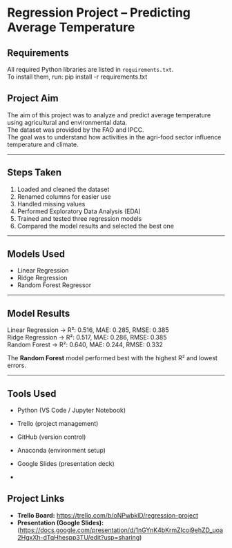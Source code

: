 # Regression Project – Predicting Average Temperature

## Requirements
All required Python libraries are listed in `requirements.txt`.  
To install them, run:
pip install -r requirements.txt


## Project Aim
The aim of this project was to analyze and predict average temperature using agricultural and environmental data.  
The dataset was provided by the FAO and IPCC.  
The goal was to understand how activities in the agri-food sector influence temperature and climate.

---

## Steps Taken
1. Loaded and cleaned the dataset  
2. Renamed columns for easier use  
3. Handled missing values  
4. Performed Exploratory Data Analysis (EDA)  
5. Trained and tested three regression models  
6. Compared the model results and selected the best one  

---

## Models Used
- Linear Regression  
- Ridge Regression  
- Random Forest Regressor  

---

## Model Results
Linear Regression  →  R²: 0.516,  MAE: 0.285,  RMSE: 0.385  
Ridge Regression   →  R²: 0.517,  MAE: 0.286,  RMSE: 0.385  
Random Forest      →  R²: 0.640,  MAE: 0.244,  RMSE: 0.332  

The **Random Forest** model performed best with the highest R² and lowest errors.  

---

## Tools Used
- Python (VS Code / Jupyter Notebook)
- Trello (project management)
- GitHub (version control)
- Anaconda (environment setup)
- Google Slides (presentation deck)

- 
## Project Links
- **Trello Board:** https://trello.com/b/oNPwbklD/regression-project   
- **Presentation (Google Slides):** (https://docs.google.com/presentation/d/1nGYnK4bKrmZIcoi9ehZD_uoa2HgxXh-dTqHhespp3TU/edit?usp=sharing)
